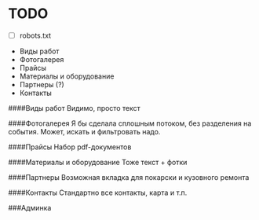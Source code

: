 # TODO

 - [ ] robots.txt
 - Виды работ
 - Фотогалерея
 - Прайсы
 - Материалы и оборудование
 - Партнеры (?)
 - Контакты

####Виды работ
Видимо, просто текст

####Фотогалерея
Я бы сделала сплошным потоком, без разделения на события. Может, искать и фильтровать надо.

####Прайсы
Набор pdf-документов

####Материалы и оборудование
Тоже текст + фотки

####Партнеры 
Возможная вкладка для покарски и кузовного ремонта 

####Контакты
Стандартно все контакты, карта и т.п.

###Админка
